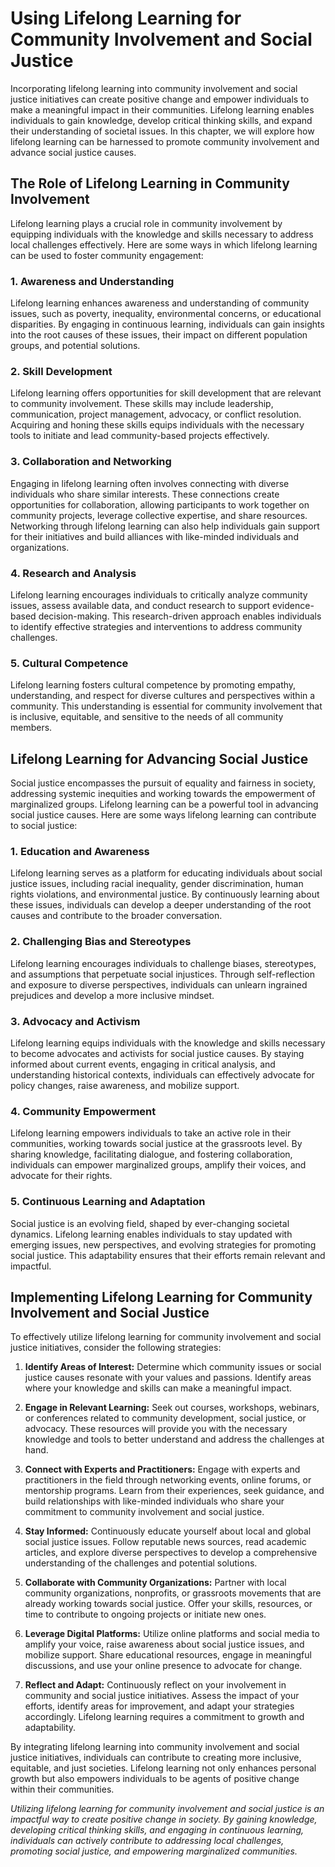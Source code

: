 Using Lifelong Learning for Community Involvement and Social Justice
================================================================================

Incorporating lifelong learning into community involvement and social justice initiatives can create positive change and empower individuals to make a meaningful impact in their communities. Lifelong learning enables individuals to gain knowledge, develop critical thinking skills, and expand their understanding of societal issues. In this chapter, we will explore how lifelong learning can be harnessed to promote community involvement and advance social justice causes.

The Role of Lifelong Learning in Community Involvement
------------------------------------------------------

Lifelong learning plays a crucial role in community involvement by equipping individuals with the knowledge and skills necessary to address local challenges effectively. Here are some ways in which lifelong learning can be used to foster community engagement:

### 1. **Awareness and Understanding**

Lifelong learning enhances awareness and understanding of community issues, such as poverty, inequality, environmental concerns, or educational disparities. By engaging in continuous learning, individuals can gain insights into the root causes of these issues, their impact on different population groups, and potential solutions.

### 2. **Skill Development**

Lifelong learning offers opportunities for skill development that are relevant to community involvement. These skills may include leadership, communication, project management, advocacy, or conflict resolution. Acquiring and honing these skills equips individuals with the necessary tools to initiate and lead community-based projects effectively.

### 3. **Collaboration and Networking**

Engaging in lifelong learning often involves connecting with diverse individuals who share similar interests. These connections create opportunities for collaboration, allowing participants to work together on community projects, leverage collective expertise, and share resources. Networking through lifelong learning can also help individuals gain support for their initiatives and build alliances with like-minded individuals and organizations.

### 4. **Research and Analysis**

Lifelong learning encourages individuals to critically analyze community issues, assess available data, and conduct research to support evidence-based decision-making. This research-driven approach enables individuals to identify effective strategies and interventions to address community challenges.

### 5. **Cultural Competence**

Lifelong learning fosters cultural competence by promoting empathy, understanding, and respect for diverse cultures and perspectives within a community. This understanding is essential for community involvement that is inclusive, equitable, and sensitive to the needs of all community members.

Lifelong Learning for Advancing Social Justice
----------------------------------------------

Social justice encompasses the pursuit of equality and fairness in society, addressing systemic inequities and working towards the empowerment of marginalized groups. Lifelong learning can be a powerful tool in advancing social justice causes. Here are some ways lifelong learning can contribute to social justice:

### 1. **Education and Awareness**

Lifelong learning serves as a platform for educating individuals about social justice issues, including racial inequality, gender discrimination, human rights violations, and environmental justice. By continuously learning about these issues, individuals can develop a deeper understanding of the root causes and contribute to the broader conversation.

### 2. **Challenging Bias and Stereotypes**

Lifelong learning encourages individuals to challenge biases, stereotypes, and assumptions that perpetuate social injustices. Through self-reflection and exposure to diverse perspectives, individuals can unlearn ingrained prejudices and develop a more inclusive mindset.

### 3. **Advocacy and Activism**

Lifelong learning equips individuals with the knowledge and skills necessary to become advocates and activists for social justice causes. By staying informed about current events, engaging in critical analysis, and understanding historical contexts, individuals can effectively advocate for policy changes, raise awareness, and mobilize support.

### 4. **Community Empowerment**

Lifelong learning empowers individuals to take an active role in their communities, working towards social justice at the grassroots level. By sharing knowledge, facilitating dialogue, and fostering collaboration, individuals can empower marginalized groups, amplify their voices, and advocate for their rights.

### 5. **Continuous Learning and Adaptation**

Social justice is an evolving field, shaped by ever-changing societal dynamics. Lifelong learning enables individuals to stay updated with emerging issues, new perspectives, and evolving strategies for promoting social justice. This adaptability ensures that their efforts remain relevant and impactful.

Implementing Lifelong Learning for Community Involvement and Social Justice
---------------------------------------------------------------------------

To effectively utilize lifelong learning for community involvement and social justice initiatives, consider the following strategies:

1. **Identify Areas of Interest:** Determine which community issues or social justice causes resonate with your values and passions. Identify areas where your knowledge and skills can make a meaningful impact.

2. **Engage in Relevant Learning:** Seek out courses, workshops, webinars, or conferences related to community development, social justice, or advocacy. These resources will provide you with the necessary knowledge and tools to better understand and address the challenges at hand.

3. **Connect with Experts and Practitioners:** Engage with experts and practitioners in the field through networking events, online forums, or mentorship programs. Learn from their experiences, seek guidance, and build relationships with like-minded individuals who share your commitment to community involvement and social justice.

4. **Stay Informed:** Continuously educate yourself about local and global social justice issues. Follow reputable news sources, read academic articles, and explore diverse perspectives to develop a comprehensive understanding of the challenges and potential solutions.

5. **Collaborate with Community Organizations:** Partner with local community organizations, nonprofits, or grassroots movements that are already working towards social justice. Offer your skills, resources, or time to contribute to ongoing projects or initiate new ones.

6. **Leverage Digital Platforms:** Utilize online platforms and social media to amplify your voice, raise awareness about social justice issues, and mobilize support. Share educational resources, engage in meaningful discussions, and use your online presence to advocate for change.

7. **Reflect and Adapt:** Continuously reflect on your involvement in community and social justice initiatives. Assess the impact of your efforts, identify areas for improvement, and adapt your strategies accordingly. Lifelong learning requires a commitment to growth and adaptability.

By integrating lifelong learning into community involvement and social justice initiatives, individuals can contribute to creating more inclusive, equitable, and just societies. Lifelong learning not only enhances personal growth but also empowers individuals to be agents of positive change within their communities.

*Utilizing lifelong learning for community involvement and social justice is an impactful way to create positive change in society. By gaining knowledge, developing critical thinking skills, and engaging in continuous learning, individuals can actively contribute to addressing local challenges, promoting social justice, and empowering marginalized communities.*
